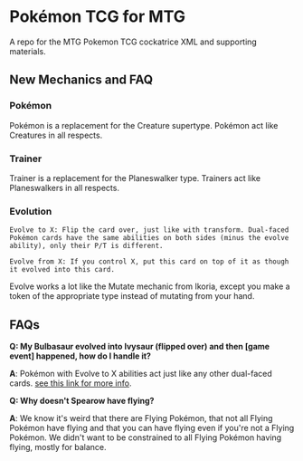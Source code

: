 # Pokémon TCG for MTG

A repo for the MTG Pokemon TCG cockatrice XML and supporting materials.

## New Mechanics and FAQ

### Pokémon

Pokémon is a replacement for the Creature supertype. Pokémon act like Creatures in all respects.

### Trainer

Trainer is a replacement for the Planeswalker type. Trainers act like Planeswalkers in all respects.

### Evolution

```
Evolve to X: Flip the card over, just like with transform. Dual-faced Pokémon cards have the same abilities on both sides (minus the evolve ability), only their P/T is different.

Evolve from X: If you control X, put this card on top of it as though it evolved into this card.
```

Evolve works a lot like the Mutate mechanic from Ikoria, except you make a token of the appropriate type instead of mutating from your hand.

## FAQs

**Q: My Bulbasaur evolved into Ivysaur (flipped over) and then [game event] happened, how do I handle it?**

**A**: Pokémon with Evolve to X abilities act just like any other dual-faced cards. [see this link for more info](https://magic.wizards.com/en/articles/archive/feature/double-faced-card-rules-2011-08-29#:~:text=Double-Faced%20Card%20Rules%201%20Double-Faced%20Cards%20in%20General.,...%204%20Double-Faced%20Cards%20and%20Copy%20Effects.%20).

**Q: Why doesn't Spearow have flying?**

**A**: We know it's weird that there are Flying Pokémon, that not all Flying Pokémon have flying and that you can have flying even if you're not a Flying Pokémon. We didn't want to be constrained to all Flying Pokémon having flying, mostly for balance.
